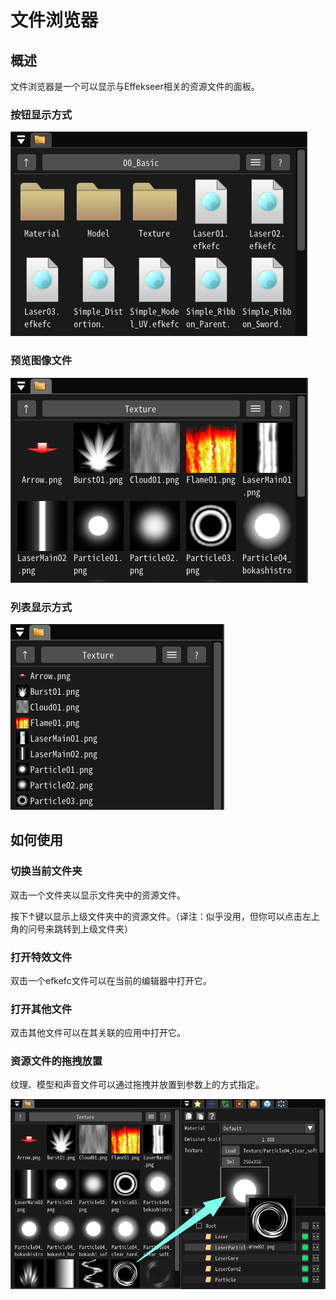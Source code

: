 ﻿# 文件浏览器

## 概述

文件浏览器是一个可以显示与Effekseer相关的资源文件的面板。

### 按钮显示方式

![](../../img/Reference/FileBrowser/FileIcons1.png)

### 预览图像文件

![](../../img/Reference/FileBrowser/FileIcons2.png)

### 列表显示方式

![](../../img/Reference/FileBrowser/FileList1.png)

## 如何使用

### 切换当前文件夹

双击一个文件夹以显示文件夹中的资源文件。

按下↑键以显示上级文件夹中的资源文件。（译注：似乎没用，但你可以点击左上角的问号来跳转到上级文件夹）

### 打开特效文件

双击一个efkefc文件可以在当前的编辑器中打开它。

### 打开其他文件

双击其他文件可以在其关联的应用中打开它。

### 资源文件的拖拽放置

纹理、模型和声音文件可以通过拖拽并放置到参数上的方式指定。

![](../../img/Reference/FileBrowser/DragDrop_en.png)

